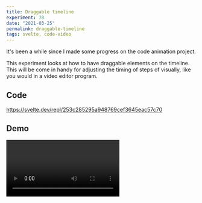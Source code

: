 ```yaml
---
title: Draggable timeline
experiment: 78
date: "2021-03-25"
permalink: draggable-timeline
tags: svelte, code-video
---
```


It's been a while since I made some progress on the code animation project.

This experiment looks at how to have draggable elements on the timeline. This will be come in handy for adjusting the timing of steps of visually, like you would in a video editor program.

## Code

https://svelte.dev/repl/253c285295a948769cef3645eac57c70

## Demo

<video controls src="https://res.cloudinary.com/dzwnkx0mk/video/upload/v1616658359/1000experiments.dev/draggable-timeline_yzipcg.mp4"/>
